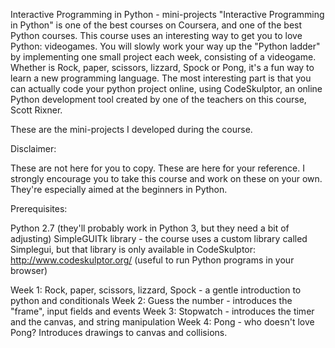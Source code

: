 Interactive Programming in Python - mini-projects
"Interactive Programming in Python" is one of the best courses on Coursera, and one of the best Python courses. This course uses an interesting way to get you to love Python: videogames. You will slowly work your way up the "Python ladder" by implementing one small project each week, consisting of a videogame. Whether is Rock, paper, scissors, lizzard, Spock or Pong, it's a fun way to learn a new programming language. The most interesting part is that you can actually code your python project online, using CodeSkulptor, an online Python development tool created by one of the teachers on this course, Scott Rixner.

These are the mini-projects I developed during the course.

Disclaimer:

These are not here for you to copy. These are here for your reference. I strongly encourage you to take this course and work on these on your own. They're especially aimed at the beginners in Python.

Prerequisites:

Python 2.7 (they'll probably work in Python 3, but they need a bit of adjusting)
SimpleGUITk library - the course uses a custom library called Simplegui, but that library is only available in CodeSkulptor: http://www.codeskulptor.org/ (useful to run Python programs in your browser)

Week 1: Rock, paper, scissors, lizzard, Spock - a gentle introduction to python and conditionals
Week 2: Guess the number - introduces the "frame", input fields and events
Week 3: Stopwatch - introduces the timer and the canvas, and string manipulation
Week 4: Pong - who doesn't love Pong? Introduces drawings to canvas and collisions.